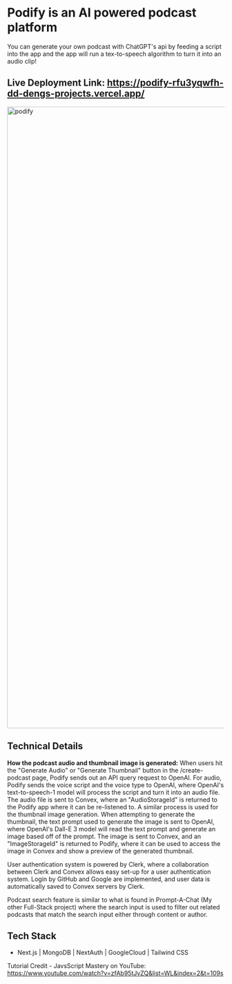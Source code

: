 # Podify is an AI powered podcast platform
You can generate your own podcast with ChatGPT's api by feeding a script into the app and the app will run a tex-to-speech algorithm to turn it into an audio clip!

##  Live Deployment Link: https://podify-rfu3yqwfh-dd-dengs-projects.vercel.app/
<img width="1440" alt="podify" src="https://github.com/user-attachments/assets/a4d1a6a6-a471-4221-9953-8cbea84f27d4">

## Technical Details
**How the podcast audio and thumbnail image is generated:** When users hit the "Generate Audio" or "Generate Thumbnail" button in the /create-podcast page, Podify sends out an API query request to OpenAI. For audio, Podify sends the voice script and the voice type to OpenAI, where OpenAI's text-to-speech-1 model will process the script and turn it into an audio file. The audio file is sent to Convex, where an "AudioStorageId" is returned to the Podify app where it can be re-listened to. A similar process is used for the thumbnail image generation. When attempting to generate the thumbnail, the text prompt used to generate the image is sent to OpenAI, where OpenAI's Dall-E 3 model will read the text prompt and generate an image based off of the prompt. The image is sent to Convex, and an "ImageStorageId" is returned to Podify, where it can be used to access the image in Convex and show a preview of the generated thumbnail.

User authentication system is powered by Clerk, where a collaboration between Clerk and Convex allows easy set-up for a user authentication system. Login by GitHub and Google are implemented, and user data is automatically saved to Convex servers by Clerk.

Podcast search feature is similar to what is found in Prompt-A-Chat (My other Full-Stack project) where the search input is used to filter out related podcasts that match the search input either through content or author.

## Tech Stack
- Next.js | MongoDB | NextAuth | GoogleCloud | Tailwind CSS


Tutorial Credit - JavsScript Mastery on YouTube: https://www.youtube.com/watch?v=zfAb95tJvZQ&list=WL&index=2&t=109s
